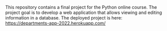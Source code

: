 This repository contains a final project for the Python online course. The project goal is to develop a web application that allows viewing and editing information in a database. The deployed project is here: https://departments-app-2022.herokuapp.com/
